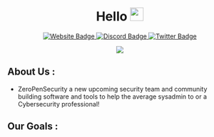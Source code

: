 <div id="body" align="center">
<h1>
Hello
 <img src="https://media.giphy.com/media/hvRJCLFzcasrR4ia7z/giphy.gif" width="30px"/>
</h1>

<div id="badges">
  <a href="https://">
    <img src="https://img.shields.io/badge/Website-red?style=for-the-badge&logo=GitHub&logoColor=white" alt="Website Badge"/>
  </a>
  <a href="https://discord.gg/T7zyJ9zE2V">
    <img src="https://img.shields.io/badge/Discord-purple?style=for-the-badge&logo=discord&logoColor=white" alt="Discord Badge"/>
  </a>
  <a href="https://twitter.com/">
    <img src="https://img.shields.io/badge/Twitter-blue?style=for-the-badge&logo=twitter&logoColor=white" alt="Twitter Badge"/>
  </a>
</div>

![](https://komarev.com/ghpvc/?username=ZeroPenSecurity&style=flat-square&color=blue)

<div id="about" align="left">

## About Us : 
 - ZeroPenSecurity a new upcoming security team and community building software and tools to help the average sysadmin to or a Cybersecurity professional! 



## Our Goals :



</div>
